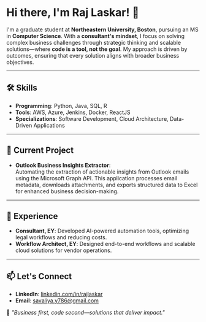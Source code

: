 # Hi there, I'm Raj Laskar! 👋

I'm a graduate student at **Northeastern University, Boston**, pursuing an MS in **Computer Science**. With a **consultant's mindset**, I focus on solving complex business challenges through strategic thinking and scalable solutions—where **code is a tool, not the goal**. My approach is driven by outcomes, ensuring that every solution aligns with broader business objectives.

---

## 🛠️ Skills
- **Programming**: Python, Java, SQL, R  
- **Tools**: AWS, Azure, Jenkins, Docker, ReactJS  
- **Specializations**: Software Development, Cloud Architecture, Data-Driven Applications  

---

## 🚀 Current Project
- **Outlook Business Insights Extractor**:  
   Automating the extraction of actionable insights from Outlook emails using the Microsoft Graph API. This application processes email metadata, downloads attachments, and exports structured data to Excel for enhanced business decision-making.

---

## 💼 Experience
- **Consultant, EY**: Developed AI-powered automation tools, optimizing legal workflows and reducing costs.  
- **Workflow Architect, EY**: Designed end-to-end workflows and scalable cloud solutions for vendor operations.

---

## 📫 Let's Connect
- **LinkedIn**: [linkedin.com/in/rajlaskar](https://linkedin.com/in/rajlaskar10)  
- **Email**: [savaliya.y786@gmail.com](mailto:laskar.r@northeastern.edu)

🎯 *"Business first, code second—solutions that deliver impact."*

